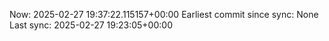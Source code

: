 Now: 2025-02-27 19:37:22.115157+00:00 Earliest commit since sync: None Last sync: 2025-02-27 19:23:05+00:00
